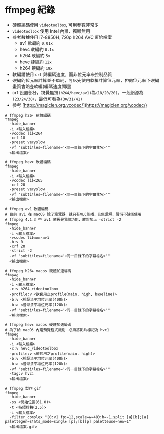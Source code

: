 # ffmpeg 紀錄

- 硬體編碼使用 `videotoolbox`, 可用參數非常少
- `videotoolbox` 使用 Intel 內顯，獨顯無用
- 參考數據使用 i7-8850H, 720p h264 AVC 原始檔案
  - av1 軟編約 `0.01x`
  - hevc 軟編約 `0.1x`
  - h264 軟編約 `5x`
  - hevc 硬編約 `12x`
  - h264 硬編約 `19x`
- 軟編請使用 `crf` 與編碼速度，而非位元率來控制品質
- 硬編的位元率計算並不單純，可以先使用軟編計算位元率，但同位元率下硬編畫質會略差軟編(編碼速度問題)
- crf 設置部分，視覺無損`(h264/hevc/av1)`為`(18/20/20)`，一般網源為`(23/24/30)`，最低可看為`(30/31/41)`
- 參考 [https://magiclen.org/vcodec/](https://magiclen.org/vcodec/)

```fish
# ffmpeg h264 軟體編碼
ffmpeg
  -hide_banner
  -i <輸入檔案>
  -vcodec libx264
  -crf 18
  -preset veryslow
  -vf "subtitles=filename='<同一目錄下的字幕檔名>'"
  <輸出檔案>

# ffmpeg hevc 軟體編碼
ffmpeg
  -hide_banner
  -i <輸入檔案>
  -vcodec libx265
  -crf 20
  -preset veryslow
  -vf "subtitles=filename='<同一目錄下的字幕檔名>'"
  <輸出檔案>

# ffmpeg av1 軟體編碼
# 目前 av1 在 macOS 除了瀏覽器，就只有VLC能播，且無硬解，暫時不建議使用
# ffmpeg 4.1.3 中 av1 依舊是實驗功能，故需加上 -strict -2
ffmpeg
  -hide_banner
  -i <輸入檔案>
  -vcodec libaom-av1
  -b:v 0
  -crf 20
  -strict -2
  -vf "subtitles=filename='<同一目錄下的字幕檔名>'"
  <輸出檔案>

# ffmpeg h264 macos 硬體加速編碼
ffmpeg
  -hide_banner
  -i <輸入檔案>
  -c:v h264_videotoolbox
  -profile:v <欲套用之profile(main, high, baseline)>
  -b:v <視訊流平均位元率(400k)>
  -b:a <音訊流平均位元率(128k)>
  -vf "subtitles=filename='<同一目錄下的字幕檔名>'"
  <輸出檔案>

# ffmpeg hevc macos 硬體加速編碼
# 為了給 macOS 內建預覽程式識別，必須將影片標記為 hvc1
ffmpeg
  -hide_banner
  -i <輸入檔案>
  -c:v hevc_videotoolbox
  -profile:v <欲套用之profile(main, high)>
  -b:v <視訊流平均位元率(400k)>
  -b:a <音訊流平均位元率(128k)>
  -vf "subtitles=filename='<同一目錄下的字幕檔名>'"
  -tag:v hvc1
  <輸出檔案>

# ffmpeg 製作 gif
ffmpeg
  -hide_banner
  -ss <開始位置(61.0)>
  -t <持續秒數(2.5)>
  -i <輸入檔案>
  -filter_complex "[0:v] fps=12,scale=w=480:h=-1,split [a][b];[a] palettegen=stats_mode=single [p];[b][p] paletteuse=new=1"
  <輸出檔案.gif>
```
